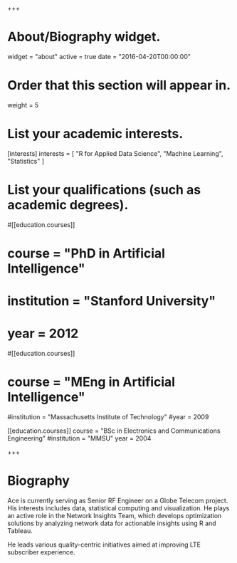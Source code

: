 +++
# About/Biography widget.
widget = "about"
active = true
date = "2016-04-20T00:00:00"

# Order that this section will appear in.
weight = 5

# List your academic interests.
[interests]
  interests = [
    "R for Applied Data Science",
    "Machine Learning",
    "Statistics"
  ]

# List your qualifications (such as academic degrees).
#[[education.courses]]
 # course = "PhD in Artificial Intelligence"
 # institution = "Stanford University"
 #  year = 2012

#[[education.courses]]
 # course = "MEng in Artificial Intelligence"
  #institution = "Massachusetts Institute of Technology"
  #year = 2009

[[education.courses]]
  course = "BSc in Electronics and Communications Engineering"
  #institution = "MMSU"
  year = 2004
 
+++

# Biography

Ace is currently serving as Senior RF Engineer on a Globe Telecom project. His interests includes data, statistical computing and visualization. He plays an active role in the Network Insights Team, which develops optimization
solutions by analyzing network data for actionable insights using R and Tableau.

He leads various quality-centric initiatives aimed at improving LTE subscriber experience.